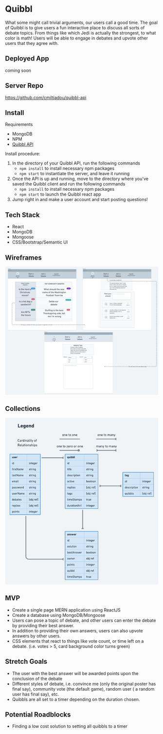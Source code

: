 # Quibbl
What some might call trivial arguments, our users call a good time. The goal of Quibbl is to give users a fun interactive place to discuss all sorts of debate topics. From things like which Jedi is actually the strongest, to what color is math! Users will be able to engage in debates and upvote other users that they agree with. 

## Deployed App
coming soon

## Server Repo
https://github.com/cmiltiadou/quibbl-api

## Install

Requirements
* MongoDB
* NPM
* <a href="https://github.com/cmiltiadou/quibbl-api">Quibbl API </a>

Install procedure:

1. In the directory of your Quibbl API, run the following commands
    * ```npm install``` to install necessary npm packages
    * ```npm start``` to instantiate the server, and leave it running
2. Once the API is up and running, move to the directory where you've saved the Quibbl client and run the following commands
    * ```npm install``` to install necessary npm packages
    *  ```npm start``` to launch the Quibbl react app
3. Jump right in and make a user account and start posting questions!

## Tech Stack
* React
* MongoDB
* Mongoose
* CSS/Bootstrap/Semantic UI

## Wireframes
![Wireframes](public/wireframes.png)

## Collections
![Collections](public/collections.png)

## MVP
* Create a single page MERN application using ReactJS
* Create a database using MongoDB/Mongoose
* Users can pose a topic of debate, and other users can enter the debate by providing their best answer.
* In addition to providing their own answers, users can also upvote answers by other users. 
* CSS elements that react to things like vote count, or time left on a debate. (i.e. votes >  5, card background color turns green)

## Stretch Goals
* The user with the best answer will be awarded points upon the conclusion of the debate
* Different styles of debate, i.e. convince me (only the original poster has final say), community vote (the default game), random user ( a random user has final say), etc.
* Quibbls are all set to a timer depending on the duration chosen. 

## Potential Roadblocks
* Finding a low cost solution to setting all quibbls to a timer


